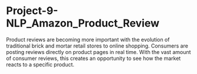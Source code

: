 # Project-9-NLP_Amazon_Product_Review
Product reviews are becoming more important with the evolution of traditional brick and mortar retail stores to online shopping.
Consumers are posting reviews directly on product pages in real time. With the vast amount of consumer reviews, this creates an opportunity to see how the market reacts to a specific product.
